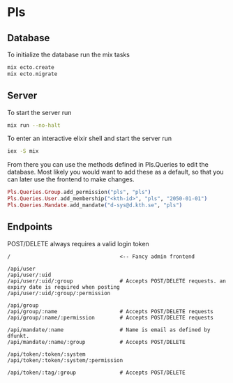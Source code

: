 # Pls

## Database

To initialize the database run the mix tasks

```bash
mix ecto.create
mix ecto.migrate
```

## Server

To start the server run

```bash
mix run --no-halt
```

To enter an interactive elixir shell and start the server run

```bash
iex -S mix
```

From there you can use the methods defined in Pls.Queries to edit the database. Most likely you would want to add these as a default, so that you can later use the frontend to make changes.

```elixir
Pls.Queries.Group.add_permission("pls", "pls")
Pls.Queries.User.add_membership("<kth-id>", "pls", "2050-01-01")
Pls.Queries.Mandate.add_mandate("d-sys@d.kth.se", "pls")
```

## Endpoints

POST/DELETE always requires a valid login token

```
/                                   <-- Fancy admin frontend

/api/user
/api/user/:uid
/api/user/:uid/:group               # Accepts POST/DELETE requests. an expiry date is required when posting
/api/user/:uid/:group/:permission

/api/group
/api/group/:name                    # Accepts POST/DELETE requests
/api/group/:name/:permission        # Accepts POST/DELETE requests

/api/mandate/:name                  # Name is email as defined by dfunkt.
/api/mandate/:name/:group           # Accepts POST/DELETE

/api/token/:token/:system
/api/token/:token/:system/:permission

/api/token/:tag/:group              # Accepts POST/DELETE
```
